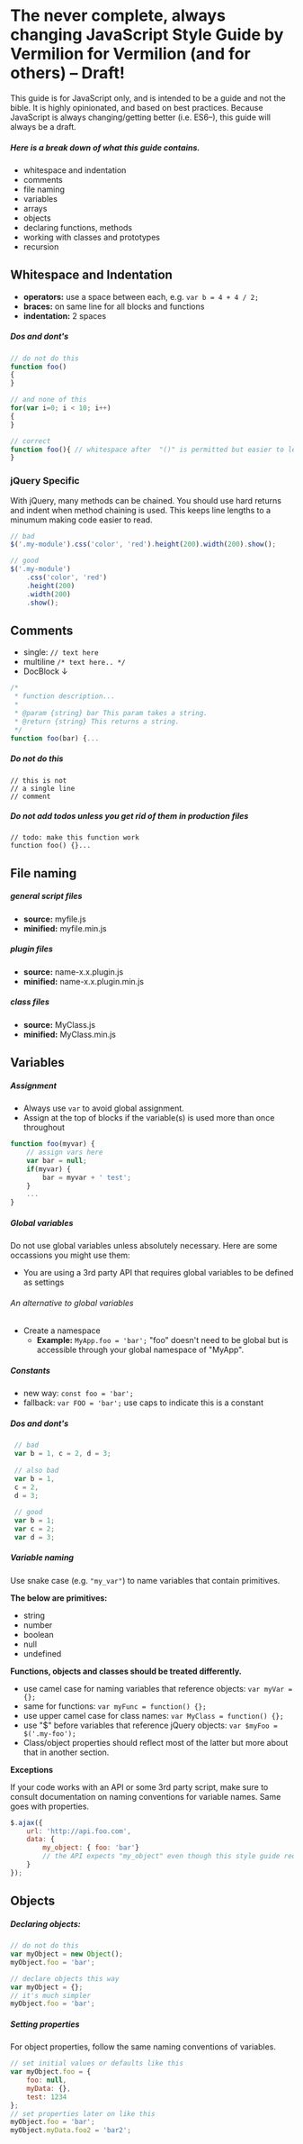 # The never complete, always changing JavaScript Style Guide by Vermilion for Vermilion (and for others) – Draft!

This guide is for JavaScript only, and is intended to be a guide and not the bible. It is highly opinionated, and based on best practices. Because JavaScript is always changing/getting better (i.e. ES6–), this guide will always be a draft. 

##### Here is a break down of what this guide contains.

* whitespace and indentation
* comments
* file naming
* variables
* arrays
* objects
* declaring functions, methods 
* working with classes and prototypes
* recursion

## Whitespace and Indentation
* **operators:** use a space between each, e.g. `var b = 4 + 4 / 2;`
* **braces:** on same line for all blocks and functions
* **indentation:** 2 spaces

##### Dos and dont's
 ```javascript
 // do not do this
function foo() 
{
}

// and none of this
for(var i=0; i < 10; i++)
{
}

// correct
function foo(){ // whitespace after  "()" is permitted but easier to leave out
}
```
### jQuery Specific
With jQuery, many methods can be chained. You should use hard returns and indent when method chaining is used. This keeps line lengths to a minumum making code easier to read.
```javascript
// bad
$('.my-module').css('color', 'red').height(200).width(200).show();

// good
$('.my-module')
    .css('color', 'red')
    .height(200)
    .width(200)
    .show();
```

## Comments
* single: `// text here`
* multiline `/* text here.. */`
* DocBlock ↓
```javascript
/*
 * function description...
 *
 * @param {string} bar This param takes a string.
 * @return {string} This returns a string.
 */
function foo(bar) {...
```
##### Do not do this

```
// this is not
// a single line 
// comment
```
##### Do not add todos unless you get rid of them in production files
 
```javascsript
// todo: make this function work
function foo() {}...
```
## File naming
##### general script files
* **source:** myfile.js
* **minified:** myfile.min.js

##### plugin files
* **source:** name-x.x.plugin.js
* **minified:** name-x.x.plugin.min.js

##### class files
* **source:** MyClass.js
* **minified:** MyClass.min.js

## Variables
##### Assignment
* Always use `var` to avoid global assignment.
* Assign at the top of blocks if the variable(s) is used more than once throughout
```javascript
function foo(myvar) {
    // assign vars here
    var bar = null;
    if(myvar) {
        bar = myvar + ' test';
    }
    ...
}
```
##### Global variables
Do not use global variables unless absolutely necessary. Here are some occassions you might use them:
* You are using a 3rd party API that requires global variables to be defined as settings

###### An alternative to global variables
* Create a namespace
  * **Example:** `MyApp.foo = 'bar';` "foo" doesn't need to be global but is accessible through your global namespace of "MyApp".

##### Constants
* new way: `const foo = 'bar';`
* fallback: `var FOO = 'bar';` use caps to indicate this is a constant

##### Dos and dont's
```javascript
 // bad
 var b = 1, c = 2, d = 3;
 
 // also bad
 var b = 1,
 c = 2,
 d = 3;
 
 // good
 var b = 1;
 var c = 2;
 var d = 3;
```
##### Variable naming
Use snake case (e.g. `"my_var"`) to name variables that contain primitives. 

**The below are primitives:**
 * string 
 * number
 * boolean
 * null
 * undefined

**Functions, objects and classes should be treated differently.**

* use camel case for naming variables that reference objects: `var myVar = {};`
* same for functions: `var myFunc = function() {};`
* use upper camel case for class names: `var MyClass = function() {};`
* use "$" before variables that reference jQuery objects: `var $myFoo = $('.my-foo');`
* Class/object properties should reflect most of the latter but more about that in another section.

**Exceptions**

If your code works with an API or some 3rd party script, make sure to consult documentation on naming conventions for variable names. Same goes with properties.
```javascript
$.ajax({
    url: 'http://api.foo.com',
    data: { 
        my_object: { foo: 'bar'} 
        // the API expects "my_object" even though this style guide requires the format of myObject.
    }
});
```

## Objects

##### Declaring objects:
```javascript
// do not do this
var myObject = new Object();
myObject.foo = 'bar';

// declare objects this way
var myObject = {};
// it's much simpler
myObject.foo = 'bar';
```
##### Setting properties
For object properties, follow the same naming conventions of variables.
```javascript
// set initial values or defaults like this
var myObject.foo = {
    foo: null,
    myData: {},
    test: 1234
};
// set properties later on like this
myObject.foo = 'bar';
myObject.myData.foo2 = 'bar2';
```
